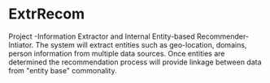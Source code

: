 ExtrRecom
=========

Project -Information Extractor and Internal Entity-based Recommender- Intiator.  The system will extract entities such as geo-location, domains, person information from multiple data sources.  Once entities are determined the recommendation process will provide linkage between data from "entity base" commonality.
